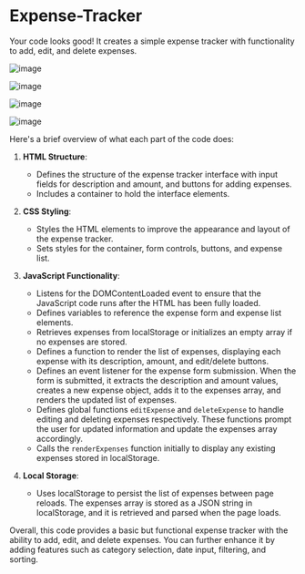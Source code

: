 # Expense-Tracker
Your code looks good! It creates a simple expense tracker with functionality to add, edit, and delete expenses.

![image](https://github.com/Vindulapahasarani/Expense-Tracker/assets/85609775/978fc90c-74ec-4138-a574-2cb47e7d05b7)

![image](https://github.com/Vindulapahasarani/Expense-Tracker/assets/85609775/032bb65e-9359-4038-be87-b14f182a416e)

![image](https://github.com/Vindulapahasarani/Expense-Tracker/assets/85609775/dea965c4-45c2-48f2-839b-801c8ed28748)

![image](https://github.com/Vindulapahasarani/Expense-Tracker/assets/85609775/93de4fca-e183-4fb5-891d-db0c02bb0c95)


Here's a brief overview of what each part of the code does:

1. **HTML Structure**: 
   - Defines the structure of the expense tracker interface with input fields for description and amount, and buttons for adding expenses.
   - Includes a container to hold the interface elements.

2. **CSS Styling**: 
   - Styles the HTML elements to improve the appearance and layout of the expense tracker.
   - Sets styles for the container, form controls, buttons, and expense list.

3. **JavaScript Functionality**:
   - Listens for the DOMContentLoaded event to ensure that the JavaScript code runs after the HTML has been fully loaded.
   - Defines variables to reference the expense form and expense list elements.
   - Retrieves expenses from localStorage or initializes an empty array if no expenses are stored.
   - Defines a function to render the list of expenses, displaying each expense with its description, amount, and edit/delete buttons.
   - Defines an event listener for the expense form submission. When the form is submitted, it extracts the description and amount values, creates a new expense object, adds it to the expenses array, and renders the updated list of expenses.
   - Defines global functions `editExpense` and `deleteExpense` to handle editing and deleting expenses respectively. These functions prompt the user for updated information and update the expenses array accordingly.
   - Calls the `renderExpenses` function initially to display any existing expenses stored in localStorage.

4. **Local Storage**:
   - Uses localStorage to persist the list of expenses between page reloads. The expenses array is stored as a JSON string in localStorage, and it is retrieved and parsed when the page loads.

Overall, this code provides a basic but functional expense tracker with the ability to add, edit, and delete expenses. You can further enhance it by adding features such as category selection, date input, filtering, and sorting.
